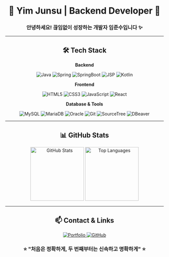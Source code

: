 <div align="center">

# 💪 Yim Junsu | Backend Developer 🚀

### 안녕하세요! 끊임없이 성장하는 개발자 임준수입니다 ✨

---

## 🛠️ Tech Stack

**Backend**
<p align="center">
  <img src="https://img.shields.io/badge/Java-007396?style=for-the-badge&logo=java&logoColor=white" alt="Java">
  <img src="https://img.shields.io/badge/Spring-6DB33F?style=for-the-badge&logo=spring&logoColor=white" alt="Spring">
  <img src="https://img.shields.io/badge/SpringBoot-6DB33F?style=for-the-badge&logo=springboot&logoColor=white" alt="SpringBoot">
  <img src="https://img.shields.io/badge/JSP-007396?style=for-the-badge&logo=java&logoColor=white" alt="JSP">
  <img src="https://img.shields.io/badge/Kotlin-7F52FF?style=for-the-badge&logo=kotlin&logoColor=white" alt="Kotlin">
</p>

**Frontend**
<p align="center">
  <img src="https://img.shields.io/badge/HTML5-E34F26?style=for-the-badge&logo=html5&logoColor=white" alt="HTML5">
  <img src="https://img.shields.io/badge/CSS3-1572B6?style=for-the-badge&logo=css3&logoColor=white" alt="CSS3">
  <img src="https://img.shields.io/badge/JavaScript-F7DF1E?style=for-the-badge&logo=javascript&logoColor=black" alt="JavaScript">
  <img src="https://img.shields.io/badge/React-61DAFB?style=for-the-badge&logo=react&logoColor=black" alt="React">
</p>

**Database & Tools**
<p align="center">
  <img src="https://img.shields.io/badge/MySQL-4479A1?style=for-the-badge&logo=mysql&logoColor=white" alt="MySQL">
  <img src="https://img.shields.io/badge/MariaDB-003545?style=for-the-badge&logo=mariadb&logoColor=white" alt="MariaDB">
  <img src="https://img.shields.io/badge/Oracle-F80000?style=for-the-badge&logo=oracle&logoColor=white" alt="Oracle">
  <img src="https://img.shields.io/badge/Git-F05032?style=for-the-badge&logo=git&logoColor=white" alt="Git">
  <img src="https://img.shields.io/badge/SourceTree-0052CC?style=for-the-badge&logo=sourcetree&logoColor=white" alt="SourceTree">
  <img src="https://img.shields.io/badge/DBeaver-372923?style=for-the-badge&logo=dbeaver&logoColor=white" alt="DBeaver">
</p>

---

## 📊 GitHub Stats

<div align="center">
  <img height="170em" src="https://github-readme-stats.vercel.app/api?username=YimJunsu&show_icons=true&theme=vue&hide_border=true&count_private=true" alt="GitHub Stats" />
  <img height="170em" src="https://github-readme-stats.vercel.app/api/top-langs/?username=YimJunsu&layout=compact&theme=vue&hide_border=true" alt="Top Languages" />
</div>

---

## 📫 Contact & Links
<p align="center">
  <a href="https://yimjunsu.github.io/">
    <img src="https://img.shields.io/badge/Portfolio-FF5722?style=for-the-badge&logo=web&logoColor=white" alt="Portfolio">
  </a>
  <a href="https://github.com/YimJunsu">
    <img src="https://img.shields.io/badge/GitHub-181717?style=for-the-badge&logo=github&logoColor=white" alt="GitHub">
  </a>
</p>

<div align="center">
  
### ⭐ "처음은 정확하게, 두 번째부터는 신속하고 명확하게" ⭐

</div>

</div>
